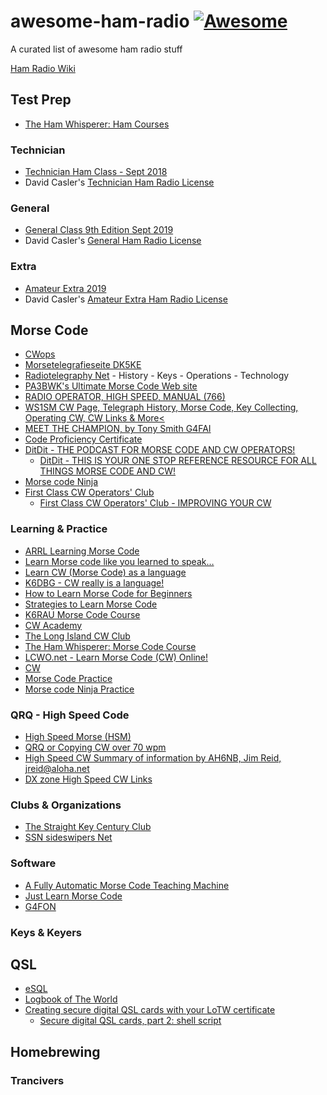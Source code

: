 # awesome-ham-radio [![Awesome](https://awesome.re/badge.svg)](https://awesome.re)
A curated list of awesome ham radio stuff

[Ham Radio Wiki](https://ham-radio.fandom.com/wiki/Ham_Radio_Wiki)

## Test Prep

* [The Ham Whisperer: Ham Courses](http://www.hamwhisperer.com/p/ham-courses.html)


### Technician

* [Technician Ham Class - Sept 2018](https://www.youtube.com/playlist?list=PLZ_9BZQ8gpzjSuF-nExJHAXhzrf_NnYfH)
* David Casler's [Technician Ham Radio License](https://www.youtube.com/playlist?list=PL07A7D1C9D7BF7F48)

### General

* [General Class 9th Edition Sept 2019](https://www.youtube.com/playlist?list=PLZ_9BZQ8gpziLtp4t55A9G6k2s4faOBcK)
* David Casler's [General Ham Radio License](https://www.youtube.com/playlist?list=PL0R9jy9LZw_35KimLiSIOH0YdNtCeYcRe)

### Extra

* [Amateur Extra 2019](https://www.youtube.com/playlist?list=PLZ_9BZQ8gpzjFPHhqSCORMKYS0YEos16I)
* David Casler's [Amateur Extra Ham Radio License](https://www.youtube.com/playlist?list=PL0R9jy9LZw_3CHCH-5A8faeIA-H3e4ZNC)

## Morse Code

* [CWops](https://cwops.org/)
* [Morsetelegrafieseite DK5KE](https://www.qsl.net/dk5ke/)
* [Radiotelegraphy Net](http://www.radiotelegraphy.net/) - History - Keys - Operations - Technology
* [PA3BWK's Ultimate Morse Code Web site](http://morsecode.nl/)
* [RADIO OPERATOR, HIGH SPEED, MANUAL (766)](https://militaryyearbookproject.com/references/old-mos-codes/wwii-era/army-wwii-codes/communications/radio-operator-high-speed-manual-766)
* [WS1SM CW Page, Telegraph History, Morse Code, Key Collecting, Operating CW, CW Links & More<](http://www.ws1sm.com/CW-Page.html)
* [MEET THE CHAMPION, by Tony Smith G4FAI](http://www.telegraph-office.com/pages/turner.html)
* [Code Proficiency Certificate](http://www.arrl.org/code-proficiency-certificate)
* [DitDit - THE PODCAST FOR MORSE CODE AND CW OPERATORS!](https://www.ditdit.fm/)
   * [DitDit - THIS IS YOUR ONE STOP REFERENCE RESOURCE FOR ALL THINGS MORSE CODE AND CW!](https://www.ditdit.fm/resources)
* [Morse code Ninja](https://morsecode.ninja/)
* [First Class CW Operators' Club](https://g4foc.org/)
  * [First Class CW Operators' Club - IMPROVING YOUR CW](https://g4foc.org/Improving-Your-CW)

### Learning & Practice

* [ARRL Learning Morse Code](http://www.arrl.org/learning-morse-code)
* [Learn Morse code like you learned to speak…](https://morsedx.com/)
* [Learn CW (Morse Code) as a language](https://w6rec.com/learn-morse-code/)
* [K6DBG - CW really is a language!](http://cw.dimebank.com/cak/k6dbg/k6dbg_cw.html)
* [How to Learn Morse Code for Beginners](https://www.dxzone.com/morse-code-learn-guide/)
* [Strategies to Learn Morse Code](https://www.thoughtco.com/how-to-learn-morse-code-4158345)
* [K6RAU Morse Code Course](https://www.podomatic.com/podcasts/k6rau)
* [CW Academy](https://cwops.org/cw-academy/)
* [The Long Island CW Club](https://longislandcwclub.org/)
* [The Ham Whisperer: Morse Code Course](http://www.hamwhisperer.com/p/morse-code-course.html)
* [LCWO.net - Learn Morse Code (CW) Online!](https://lcwo.net/)
* [CW](https://www.qsl.net/n4nss/cw.htm)
* [Morse Code Practice](http://aa9pw.com/morsecode/)
* [Morse code Ninja Practice](https://morsecode.ninja/practice/index.html)

### QRQ - High Speed Code

* [High Speed Morse (HSM) ](https://www.eham.net/article/41222)
* [QRQ or Copying CW over 70 wpm](https://sites.google.com/site/tomw4bqf/copyingcwover70wpm)
* [High Speed CW Summary of information by AH6NB, Jim Reid, jreid@aloha.net](https://www.qth.com/ka9fox/high_speed_cw.txt)
* [DX zone High Speed CW Links](https://www.dxzone.com/catalog/Operating_Modes/Morse_code/High_Speed_CW/)

### Clubs & Organizations

* [The Straight Key Century Club](http://www.skccgroup.com/)
* [SSN sideswipers Net](http://www.sideswipernet.org/)

### Software

* [A Fully Automatic Morse Code Teaching Machine](http://c2.com/morse/)
* [Just Learn Morse Code](http://www.justlearnmorsecode.com/)
* [G4FON](http://www.g4fon.net/)

### Keys & Keyers




## QSL

* [eSQL](https://www.eqsl.cc/qslcard/Index.cfm)
* [Logbook of The World](http://www.arrl.org/logbook-of-the-world)
* [Creating secure digital QSL cards with your LoTW certificate](https://scruss.com/blog/2011/10/09/creating-secure-digital-qsl-cards-with-your-lotw-certificate/)
    * [Secure digital QSL cards, part 2: shell script](https://scruss.com/blog/2011/10/15/secure-digital-qsl-cards-part-2-shell-script/)
 

## Homebrewing

### Trancivers
